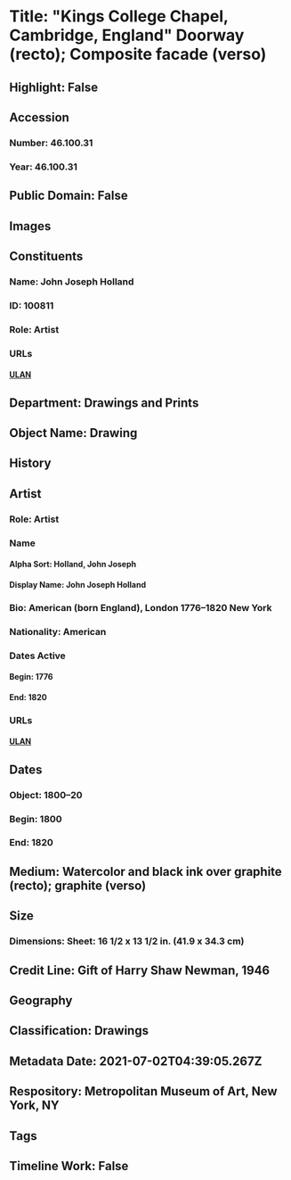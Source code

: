 # Title: "Kings College Chapel, Cambridge, England" Doorway (recto); Composite facade (verso)
## Highlight: False
## Accession
### Number: 46.100.31
### Year: 46.100.31
## Public Domain: False
## Images
## Constituents
### Name: John Joseph Holland
### ID: 100811
### Role: Artist
### URLs
#### [ULAN](http://vocab.getty.edu/page/ulan/500014261)
## Department: Drawings and Prints
## Object Name: Drawing
## History
## Artist
### Role: Artist
### Name
#### Alpha Sort: Holland, John Joseph
#### Display Name: John Joseph Holland
### Bio: American (born England), London 1776–1820 New York
### Nationality: American
### Dates Active
#### Begin: 1776
#### End: 1820
### URLs
#### [ULAN](http://vocab.getty.edu/page/ulan/500014261)
## Dates
### Object: 1800–20
### Begin: 1800
### End: 1820
## Medium: Watercolor and black ink over graphite (recto); graphite (verso)
## Size
### Dimensions: Sheet: 16 1/2 x 13 1/2 in. (41.9 x 34.3 cm)
## Credit Line: Gift of Harry Shaw Newman, 1946
## Geography
## Classification: Drawings
## Metadata Date: 2021-07-02T04:39:05.267Z
## Respository: Metropolitan Museum of Art, New York, NY
## Tags
## Timeline Work: False